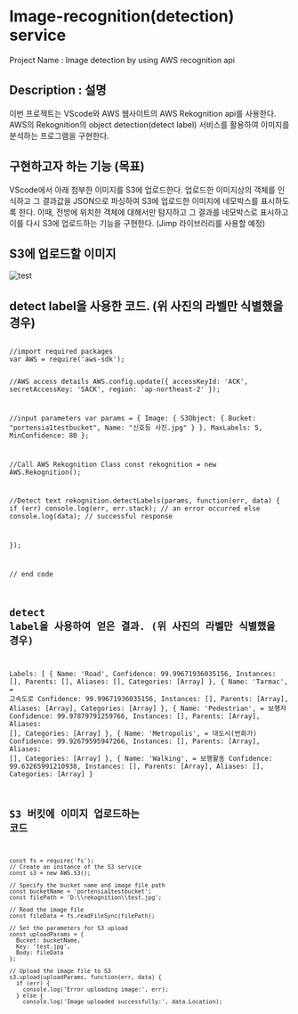 # Image-recognition(detection) service
Project Name : Image detection by using AWS recognition api

## Description : 설명
이번 프로젝트는 VScode와 AWS 웹사이트의 AWS Rekognition api를 사용한다.
AWS의 Rekognition의 object detection(detect label) 서비스를 활용하여 이미지를 분석하는 프로그램을 구현한다.

## 구현하고자 하는 기능 (목표)
VScode에서 아래 첨부한 이미지를 S3에 업로드한다.
업로드한 이미지상의 객체를 인식하고 그 결과값을 JSON으로 파싱하여 S3에 업로드한 이미지에 네모박스를 표시하도록 한다.
이때, 전방에 위치한 객체에 대해서만 탐지하고 그 결과를 네모박스로 표시하고 이를 다시 S3에 업로드하는 기능을 구현한다. (Jimp 라이브러리를 사용할 예정)


## S3에 업로드할 이미지
![test](https://github.com/dude1599/Image-recognition-detection-service/assets/133233495/3817ef2f-34c4-4170-b298-47f560b70cb1)



## detect label을 사용한 코드. (위 사진의 라벨만 식별했을 경우)
<code>
//import required packages
var AWS = require('aws-sdk');

//AWS access details
AWS.config.update({
    accessKeyId: 'ACK',
    secretAccessKey: 'SACK',
    region: 'ap-northeast-2'
  });

  //input parameters
  var params = {
    Image: {
     S3Object: {
      Bucket: "portensia1testbucket", 
      Name: "신호등 사진.jpg"
     }
    },
    MaxLabels: 5,
    MinConfidence: 80
   };

   //Call AWS Rekognition Class
  const rekognition = new AWS.Rekognition();


  //Detect text
  rekognition.detectLabels(params, function(err, data) {
    if (err) console.log(err, err.stack); // an error occurred
    else     console.log(data);           // successful response

  });

// end code
  
  
## detect label을 사용하여 얻은 결과. (위 사진의 라벨만 식별했을 경우)
  Labels: [
    {
      Name: 'Road',
      Confidence: 99.99671936035156,
      Instances: [],
      Parents: [],
      Aliases: [],
      Categories: [Array]
    },
    {
      Name: 'Tarmac',       = 고속도로
      Confidence: 99.99671936035156,
      Instances: [],
      Parents: [Array],
      Aliases: [Array],
      Categories: [Array]
    },
    {
      Name: 'Pedestrian',   = 보행자
      Confidence: 99.97879791259766,
      Instances: [],
      Parents: [Array],
      Aliases: [],
      Categories: [Array]
    },
    {
      Name: 'Metropolis',   = 대도시(번화가)
      Confidence: 99.92679595947266,
      Instances: [],
      Parents: [Array],
      Aliases: [],
      Categories: [Array]
    },
    {
      Name: 'Walking',      = 보행활동
      Confidence: 99.63265991210938,
      Instances: [],
      Parents: [Array],
      Aliases: [],
      Categories: [Array]
    }
  
  
  ## S3 버킷에 이미지 업로드하는 코드
    
    const fs = require('fs');
    // Create an instance of the S3 service
    const s3 = new AWS.S3();

    // Specify the bucket name and image file path
    const bucketName = 'portensia1testbucket';
    const filePath = 'D:\\rekognition\\test.jpg';

    // Read the image file
    const fileData = fs.readFileSync(filePath);

    // Set the parameters for S3 upload
    const uploadParams = {
      Bucket: bucketName,
      Key: 'test.jpg',
      Body: fileData
    };

    // Upload the image file to S3
    s3.upload(uploadParams, function(err, data) {
      if (err) {
        console.log('Error uploading image:', err);
      } else {
        console.log('Image uploaded successfully:', data.Location);

  
